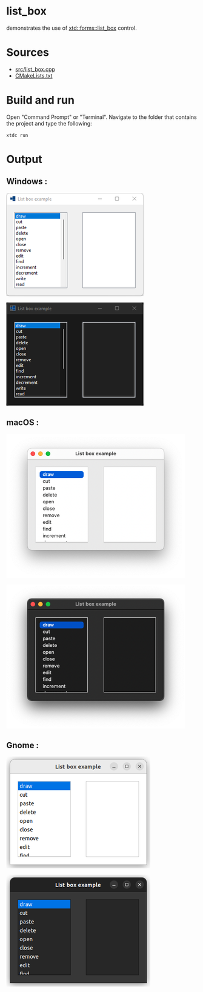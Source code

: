 # list_box

demonstrates the use of [xtd::forms::list_box](../../../../src/xtd.forms/include/xtd/forms/list_box.h) control.

# Sources

* [src/list_box.cpp](src/list_box.cpp)
* [CMakeLists.txt](CMakeLists.txt)

# Build and run

Open "Command Prompt" or "Terminal". Navigate to the folder that contains the project and type the following:

```shell
xtdc run
```

# Output

## Windows :

![Screenshot](../../../../docs/pictures/examples/list_box_w.png)

![Screenshot](../../../../docs/pictures/examples/list_box_wd.png)

## macOS :

![Screenshot](../../../../docs/pictures/examples/list_box_m.png)

![Screenshot](../../../../docs/pictures/examples/list_box_md.png)

## Gnome :

![Screenshot](../../../../docs/pictures/examples/list_box_g.png)

![Screenshot](../../../../docs/pictures/examples/list_box_gd.png)
